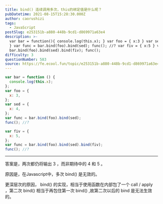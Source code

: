 ```yaml
---
title: bind() 连续调用多次，this的绑定值是什么呢？
pubDatetime: 2021-08-15T15:28:30.000Z
author: caorushizi
tags:
  - JavaScript
postSlug: e253151b-a880-448b-9cd1-d869971a63e4
description: >-
  var bar = function(){ console.log(this.x); } var foo = { x:3 } var sed = { x:4
  } var func = bar.bind(foo).bind(sed); func(); //? var fiv = { x:5 } var func =
  bar.bind(foo).bind(sed).bind(fiv); func();
difficulty: 3
questionNumber: 583
source: https://fe.ecool.fun/topic/e253151b-a880-448b-9cd1-d869971a63e4
---
```


```javascript
var bar = function () {
  console.log(this.x);
};
var foo = {
  x: 3,
};
var sed = {
  x: 4,
};
var func = bar.bind(foo).bind(sed);
func(); //?

var fiv = {
  x: 5,
};
var func = bar.bind(foo).bind(sed).bind(fiv);
func(); //?
```

---

答案是，两次都仍将输出 3 ，而非期待中的 4 和 5 。

原因是，在Javascript中，多次 bind() 是无效的。

更深层次的原因， bind() 的实现，相当于使用函数在内部包了一个 call / apply ，第二次 bind() 相当于再包住第一次 bind() ,故第二次以后的 bind 是无法生效的。

